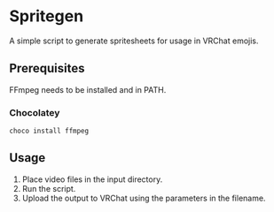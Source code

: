 # Spritegen
A simple script to generate spritesheets for usage in VRChat emojis.

## Prerequisites
FFmpeg needs to be installed and in PATH.

### Chocolatey
`choco install ffmpeg`

## Usage
1. Place video files in the input directory.
2. Run the script.
3. Upload the output to VRChat using the parameters in the filename.